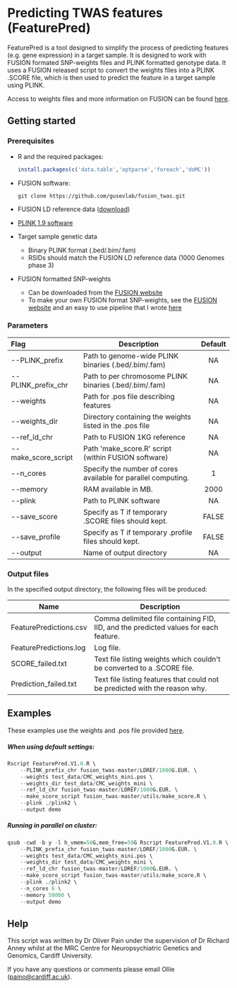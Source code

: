 # Predicting TWAS features (FeaturePred)

FeaturePred is a tool designed to simplify the process of predicting features (e.g. gene expression) in a target sample. It is designed to work with FUSION formated SNP-weights files and PLINK formatted genotype data. It uses a FUSION released script to convert the weights files into a PLINK .SCORE file, which is then used to predict the feature in a target sample using PLINK.

Access to weights files and more information on FUSION can be found [here](http://gusevlab.org/projects/fusion/).



## Getting started

### Prerequisites

* R and the required packages:
  ```R
  install.packages(c('data.table','optparse','foreach','doMC'))
  ```

* FUSION software:

  ```
  git clone https://github.com/gusevlab/fusion_twas.git
  ```

* FUSION LD reference data ([download](https://data.broadinstitute.org/alkesgroup/FUSION/LDREF.tar.bz2))

* [PLINK 1.9 software](https://www.cog-genomics.org/plink2)

* Target sample genetic data

  * Binary PLINK format (.bed/.bim/.fam) 
  * RSIDs should match the FUSION LD reference data (1000 Genomes phase 3)

* FUSION formatted SNP-weights

  * Can be downloaded from the [FUSION website](http://gusevlab.org/projects/fusion/)
  * To make your own FUSION format SNP-weights, see the [FUSION website](http://gusevlab.org/projects/fusion/) and an easy to use pipeline that I wrote [here](http://gitlab.psycm.cf.ac.uk/mpmop/Calculating-FUSION-TWAS-weights-pipeline)

### Parameters

| Flag                | Description                                                  | Default |
| :------------------ | ------------------------------------------------------------ | :-----: |
| --PLINK_prefix      | Path to genome-wide PLINK binaries (.bed/.bim/.fam)          |   NA    |
| --PLINK_prefix_chr  | Path to per chromosome PLINK binaries (.bed/.bim/.fam)       |   NA    |
| --weights           | Path for .pos file describing features                       |   NA    |
| --weights_dir       | Directory containing the weights listed in the .pos file     |   NA    |
| --ref_ld_chr        | Path to FUSION 1KG reference                                 |   NA    |
| --make_score_script | Path 'make_score.R' script (within FUSION software)          |   NA    |
| --n_cores           | Specify the number of cores available for parallel computing. |    1    |
| --memory            | RAM available in MB.                                         |  2000   |
| --plink             | Path to PLINK software                                       |   NA    |
| --save_score        | Specify as T if temporary .SCORE files should kept.          |  FALSE  |
| --save_profile      | Specify as T if temporary .profile files should kept.        |  FALSE  |
| --output            | Name of output directory                                     |   NA    |



### Output files

In the specified output directory, the following files will be produced:

| Name                   | Description                                                  |
| ---------------------- | ------------------------------------------------------------ |
| FeaturePredictions.csv | Comma delimited file containing FID, IID, and the predicted values for each feature. |
| FeaturePredictions.log | Log file.                                                    |
| SCORE_failed.txt       | Text file listing weights which couldn't be converted to a .SCORE file. |
| Prediction_failed.txt  | Text file listing features that could not be predicted with the reason why. |



## Examples

These examples use the weights and .pos file provided [here](http://gitlab.psycm.cf.ac.uk/mpmop/Predicting-TWAS-features/tree/master/test_data).

##### When using default settings:

```R
Rscript FeaturePred.V1.0.R \
	--PLINK_prefix_chr fusion_twas-master/LDREF/1000G.EUR. \
	--weights test_data/CMC_weights_mini.pos \
	--weights_dir test_data/CMC_weights_mini \
	--ref_ld_chr fusion_twas-master/LDREF/1000G.EUR. \
	--make_score_script fusion_twas-master/utils/make_score.R \
	--plink ./plink2 \
	--output demo
```

##### Running in parallel on cluster:

```r
qsub -cwd -b y -l h_vmem=50G,mem_free=50G Rscript FeaturePred.V1.0.R \
	--PLINK_prefix_chr fusion_twas-master/LDREF/1000G.EUR. \
	--weights test_data/CMC_weights_mini.pos \
	--weights_dir test_data/CMC_weights_mini \
	--ref_ld_chr fusion_twas-master/LDREF/1000G.EUR. \
	--make_score_script fusion_twas-master/utils/make_score.R \
	--plink ./plink2 \
	--n_cores 6 \
	--memory 50000 \
	--output demo
```



## Help

This script was written by Dr Oliver Pain under the supervision of Dr Richard Anney whilst at the MRC Centre for Neuropsychiatric Genetics and Genomics, Cardiff University.

If you have any questions or comments please email Ollie (paino@cardiff.ac.uk).







